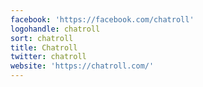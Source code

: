 ```yaml
---
facebook: 'https://facebook.com/chatroll'
logohandle: chatroll
sort: chatroll
title: Chatroll
twitter: chatroll
website: 'https://chatroll.com/'
---
```

